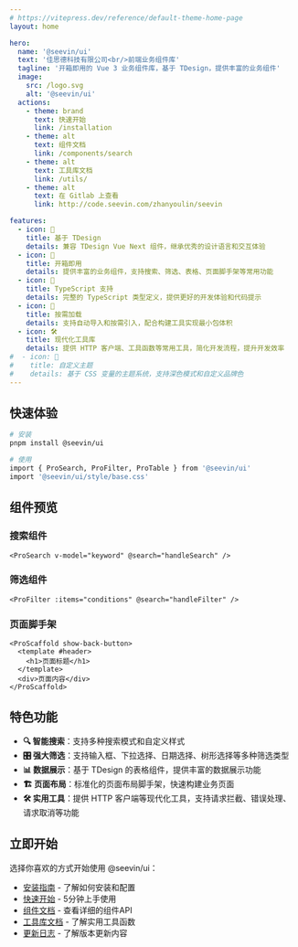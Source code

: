 ```yaml
---
# https://vitepress.dev/reference/default-theme-home-page
layout: home

hero:
  name: '@seevin/ui'
  text: '佳思德科技有限公司<br/>前端业务组件库'
  tagline: '开箱即用的 Vue 3 业务组件库，基于 TDesign，提供丰富的业务组件'
  image:
    src: /logo.svg
    alt: '@seevin/ui'
  actions:
    - theme: brand
      text: 快速开始
      link: /installation
    - theme: alt
      text: 组件文档
      link: /components/search
    - theme: alt
      text: 工具库文档
      link: /utils/
    - theme: alt
      text: 在 Gitlab 上查看
      link: http://code.seevin.com/zhanyoulin/seevin

features:
  - icon: 🎨
    title: 基于 TDesign
    details: 兼容 TDesign Vue Next 组件，继承优秀的设计语言和交互体验
  - icon: 🚀
    title: 开箱即用
    details: 提供丰富的业务组件，支持搜索、筛选、表格、页面脚手架等常用功能
  - icon: 🎯
    title: TypeScript 支持
    details: 完整的 TypeScript 类型定义，提供更好的开发体验和代码提示
  - icon: 🔧
    title: 按需加载
    details: 支持自动导入和按需引入，配合构建工具实现最小包体积
  - icon: 🛠️
    title: 现代化工具库
    details: 提供 HTTP 客户端、工具函数等常用工具，简化开发流程，提升开发效率
#  - icon: 🎪
#    title: 自定义主题
#    details: 基于 CSS 变量的主题系统，支持深色模式和自定义品牌色
---
```


## 快速体验

```bash
# 安装
pnpm install @seevin/ui

# 使用
import { ProSearch, ProFilter, ProTable } from '@seevin/ui'
import '@seevin/ui/style/base.css'
```

## 组件预览

### 搜索组件

```vue
<ProSearch v-model="keyword" @search="handleSearch" />
```

### 筛选组件

```vue
<ProFilter :items="conditions" @search="handleFilter" />
```

### 页面脚手架

```vue
<ProScaffold show-back-button>
  <template #header>
    <h1>页面标题</h1>
  </template>
  <div>页面内容</div>
</ProScaffold>
```

## 特色功能

- **🔍 智能搜索**：支持多种搜索模式和自定义样式
- **🎛️ 强大筛选**：支持输入框、下拉选择、日期选择、树形选择等多种筛选类型
- **📊 数据展示**：基于 TDesign 的表格组件，提供丰富的数据展示功能
- **🏗️ 页面布局**：标准化的页面布局脚手架，快速构建业务页面
- **🛠️ 实用工具**：提供 HTTP 客户端等现代化工具，支持请求拦截、错误处理、请求取消等功能

## 立即开始

选择你喜欢的方式开始使用 @seevin/ui：

- [安装指南](/installation) - 了解如何安装和配置
- [快速开始](/quick-start) - 5分钟上手使用
- [组件文档](/components/search) - 查看详细的组件API
- [工具库文档](/utils/) - 了解实用工具函数
- [更新日志](/changelog) - 了解版本更新内容
